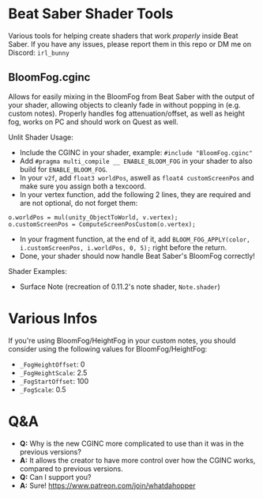 # Beat Saber Shader Tools
Various tools for helping create shaders that work *properly* inside Beat Saber. If you have any issues, please report them in this repo or DM me on Discord: `irl_bunny`

## BloomFog.cginc
Allows for easily mixing in the BloomFog from Beat Saber with the output of your shader, allowing objects to cleanly fade in without popping in (e.g. custom notes). Properly handles fog attenuation/offset, as well as height fog, works on PC and should work on Quest as well.

Unlit Shader Usage:
- Include the CGINC in your shader, example: `#include "BloomFog.cginc"`
- Add `#pragma multi_compile __ ENABLE_BLOOM_FOG` in your shader to also build for `ENABLE_BLOOM_FOG`.
- In your `v2f`, add `float3 worldPos`, aswell as `float4 customScreenPos` and make sure you assign both a texcoord.
- In your vertex function, add the following 2 lines, they are required and are not optional, do not forget them:
```
o.worldPos = mul(unity_ObjectToWorld, v.vertex);
o.customScreenPos = ComputeScreenPosCustom(o.vertex);
```
- In your fragment function, at the end of it, add `BLOOM_FOG_APPLY(color, i.customScreenPos, i.worldPos, 0, 5);` right before the return.
- Done, your shader should now handle Beat Saber's BloomFog correctly!

Shader Examples:
- Surface Note (recreation of 0.11.2's note shader, `Note.shader`)

# Various Infos
If you're using BloomFog/HeightFog in your custom notes, you should consider using the following values for BloomFog/HeightFog:
- `_FogHeightOffset`: 0
- `_FogHeightScale`: 2.5
- `_FogStartOffset`: 100
- `_FogScale`: 0.5

# Q&A
- **Q:** Why is the new CGINC more complicated to use than it was in the previous versions?
- **A:** It allows the creator to have more control over how the CGINC works, compared to previous versions.
- **Q:** Can I support you?
- **A:** Sure! https://www.patreon.com/join/whatdahopper

